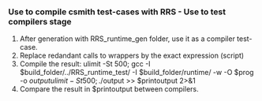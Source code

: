 ### Use to compile csmith test-cases with RRS - Use to test compilers stage

1. After generation with RRS_runtime_gen folder, use it as a compiler test-case.
2. Replace redandant calls to wrappers by the exact expression (script)
3. Compile the result:
	ulimit -St 500; gcc -I $build_folder/../RRS_runtime_test/ -I $build_folder/runtime/ -w -O $prog -o $output
	ulimit -St 500; ./$output >> $printoutput 2>&1
4. Compare the result in $printoutput between compilers.

